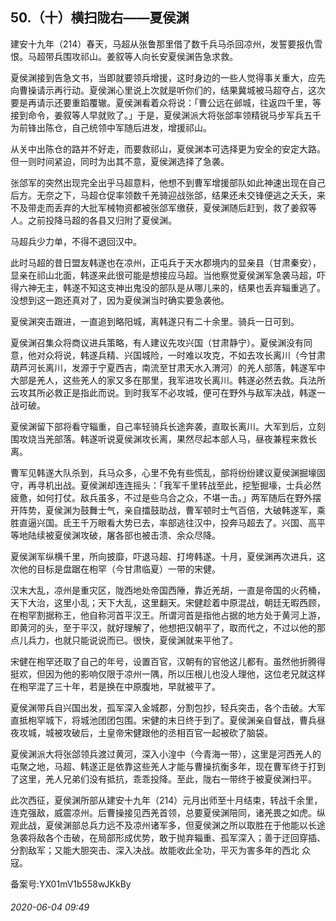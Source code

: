 ## 50.（十）横扫陇右——夏侯渊
建安十九年（214）春天，马超从张鲁那里借了数千兵马杀回凉州，发誓要报仇雪恨。马超带兵围攻祁山。姜叙等人向长安夏侯渊告急求救。



夏侯渊接到告急文书，当即就要领兵增援，这时身边的一些人觉得事关重大，应先向曹操请示再行动。夏侯渊心里说上次就是听你们的，结果冀城被马超夺占，这次要是再请示还要重蹈覆辙。夏侯渊看着众将说：「曹公远在邺城，往返四千里，等接到命令，姜叙等人早就败了。」于是，夏侯渊派大将张郃率领精锐马步军兵五千为前锋出陈仓，自己统领中军随后进发，增援祁山。



从关中出陈仓的路并不好走，而要救祁山，夏侯渊本可选择更为安全的安定大路。但一则时间紧迫，同时为出其不意，夏侯渊选择了急袭。



张郃军的突然出现完全出乎马超意料，他想不到曹军增援部队如此神速出现在自己后方。无奈之下，马超仓促率领数千羌骑迎战张郃，结果还未交锋便逃之夭夭，来不及带走而丢弃的大批军械物资都被张郃军缴获，夏侯渊随后赶到，救了姜叙等人。之前投降马超的各县又归附了夏侯渊。



马超兵少力单，不得不退回汉中。



此时马超的昔日盟友韩遂也在凉州，正屯兵于天水郡境内的显亲县（甘肃秦安）， 显亲在祁山北面，韩遂来此很可能是想接应马超。当他察觉夏侯渊军急袭马超，吓得六神无主，韩遂不知这支神出鬼没的部队是从哪儿来的，结果也丢弃辎重逃了。没想到这一跑还真对了，因为夏侯渊当时确实要急袭他。



夏侯渊突击跟进，一直追到略阳城，离韩遂只有二十余里。骑兵一日可到。



夏侯渊召集众将商议进兵策略，有人建议先攻兴国（甘肃静宁）。夏侯渊没有同意，他对众将说，韩遂兵精、兴国城险，一时难以攻克，不如去攻长离川（今甘肃葫芦河长离川，发源于宁夏西吉，南流至甘肃天水入渭河）的羌人部落，韩遂军中大部是羌人，这些羌人的家又多在那里，我军进攻长离川。韩遂必然去救。兵法所云攻其所必救正是指此而说。到时我军不必攻城，便可在野外与敌军决战，韩遂一战可破。



夏侯渊留下部将看守辎重，自己率轻骑兵长途奔袭，直取长离川。大军到后，立刻围攻烧当羌部落。韩遂听说夏侯渊攻长离，果然尽起本部人马，昼夜兼程来救长离。



曹军见韩遂大队杀到，兵马众多，心里不免有些慌乱，部将纷纷建议夏侯渊掘壕固守，再寻机出战。夏侯渊却连连摇头：「我军千里转战至此，挖堑掘壕，士兵必然疲惫，如何打仗。敌兵虽多，不过是些乌合之众，不堪一击。」两军随后在野外摆开阵势，夏侯渊为鼓舞士气，亲自擂鼓助战，曹军顿时士气百倍，大破韩遂军，乘胜直逼兴国。氐王千万眼看大势已去，率部逃往汉中，投奔马超去了。兴国、高平等地陆续被夏侯渊攻破，屠各部也被击溃、余众尽降。



夏侯渊军纵横千里，所向披靡，吓退马超、打垮韩遂。十月，夏侯渊再次进兵，这次他的目标是盘踞在枹罕（今甘肃临夏）一带的宋健。



汉末大乱，凉州是重灾区，陇西地处帝国西陲，靠近羌胡，一直是帝国的火药桶，天下大治，这里小乱；天下大乱，这里翻天。宋健趁着中原混战，朝廷无暇西顾，在枹罕割据称王，他自称河首平汉王。所谓河首是指他占据的地方处于黄河上游，即黄河的头，至于平汉，就好理解了，他想把汉朝平了，取而代之，不过以他的那点儿兵力，也就只能说说而已。很快，夏侯渊就来平他了。



宋健在枹罕还取了自己的年号，设置百官，汉朝有的官他这儿都有。虽然他折腾得挺欢，但因为他的影响仅限于凉州一隅，所以压根儿也没人理他，这位老兄就这样在枹罕混了三十年，若是换在中原腹地，早就被平了。



夏侯渊带兵自兴国出发，孤军深入金城郡，分割包抄，轻兵突击，各个击破。大军直抵枹罕城下，将城池团团包围。宋健的末日终于到了。夏侯渊亲自督战，曹兵昼夜攻城，城被攻破后，土皇帝宋健跟他的丞相百官一起被砍了脑袋。



夏侯渊派大将张郃领兵渡过黄河，深入小湟中（今青海一带），这里是河西羌人的屯聚之地，马超、韩遂正是依靠这些羌人才能与曹操抗衡多年，现在曹军终于打到了这里，羌人兄弟们没有抵抗，乖乖投降。至此，陇右一带终于被夏侯渊扫平。



此次西征，夏侯渊所部从建安十九年（214）元月出师至十月结束，转战千余里，连克强敌，威震凉州。后曹操接见西羌首领，总要夏侯渊陪同，诸羌畏之如虎。纵观此战，夏侯渊部总兵力远不及凉州诸军多，但夏侯渊之所以取胜在于他能以长途急袭将敌各个击破，在局部形成优势，敢于抛弃辎重、孤军深入；善于迂回穿插、分割敌军；又能大胆突击、深入决战。故能收此全功，平灭为害多年的西北 众寇。



备案号:YX01mV1b558wJKkBy


###### 2020-06-04 09:49
